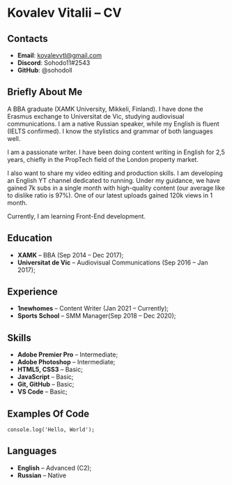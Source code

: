 # Kovalev Vitalii – CV

## Contacts

* **Email**: kovalevvtl@gmail.com
* **Discord**: Sohodo11#2543
* **GitHub**: @sohodoll

## Briefly About Me

A BBA graduate (XAMK University, Mikkeli, Finland). I have done the Erasmus exchange to Universitat de Vic, studying audiovisual communications. I am a native Russian speaker, while my English is fluent (IELTS confirmed). I know the stylistics and grammar of both languages well.

I am a passionate writer. I have been doing content writing in English for 2,5 years, chiefly in the PropTech field of the London property market.

I also want to share my video editing and production skills. I am developing an English YT channel dedicated to running. Under my guidance, we have gained 7k subs in a single month with high-quality content (our average like to dislike ratio is 97%). One of our latest uploads gained 120k views in 1 month.

Currently, I am learning Front-End development.

## Education

* **XAMK**  – BBA (Sep 2014 – Dec 2017);
* **Universitat de Vic** – Audiovisual Communications (Sep 2016 – Jan 2017);

## Experience

* **1newhomes** – Content Writer  (Jan 2021 – Currently);
* **Sports School** – SMM Manager(Sep 2018 – Dec 2020);

## Skills

* **Adobe Premier Pro** – Intermediate;
* **Adobe Photoshop** – Intermediate;
* **HTML5, CSS3** – Basic;
* **JavaScript** – Basic;
* **Git, GitHub** – Basic;
* **VS Code** – Basic;

## Examples Of Code

` console.log('Hello, World'); `

## Languages

* **English** – Advanced (C2);
* **Russian** – Native